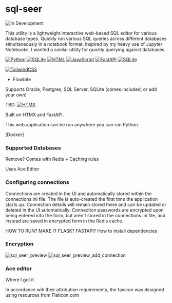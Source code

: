 # sql-seer
![In Development](https://img.shields.io/badge/status-In%20Development-yellow)

This utility is a lightweight interactive web-based SQL editor for various database types. Quickly run various SQL queries across different databases simultaneously in a notebook format. Inspired by my heavy use of Jupyter Notebooks, I wanted a similar utility for quickly querying against databases.

[![Python](https://img.shields.io/badge/Python-3776AB?logo=python&logoColor=fff)](#) [![SQLite](https://img.shields.io/badge/SQLite-%2307405e.svg?logo=sqlite&logoColor=white)](#) [![HTML](https://img.shields.io/badge/HTML-%23E34F26.svg?logo=html5&logoColor=white)](#)  [![JavaScript](https://img.shields.io/badge/JavaScript-F7DF1E?logo=javascript&logoColor=000)](#) [![FastAPI](https://img.shields.io/badge/FastAPI-009485.svg?logo=fastapi&logoColor=white)](#) [![SQLite](https://img.shields.io/badge/SQLite-%2307405e.svg?logo=sqlite&logoColor=white)](#)

[![TailwindCSS](https://img.shields.io/badge/Tailwind%20CSS-%2338B2AC.svg?logo=tailwind-css&logoColor=white)](#)

+ Flowbite

Supports Oracle, Postgres, SQL Server, SQLite (comes included, or add your own)

TBD: [![HTMX](https://img.shields.io/badge/HTMX-36C?logo=htmx&logoColor=fff)](#)



Built on HTMX and FastAPI.

This web application can be run anywhere you can run Python.

[Docker]


### Supported Databases


Remove?
Comes with Redis + Caching rules

Uses Ace Editor


### Configuring connections
Connections are created in the UI and automatically stored within the connections.ini file. The file is auto-created the first time the application starts up. Connection details will remain stored there and can be updated or deleted in the UI automatically. Connection passwords are encrypted upon being entered into the form, but aren't stored in the connections.ini file, and instead are saved in encrypted form in the Redis cache.


HOW TO RUN? MAKE IT FLASK? FASTAPI?
How to install dependencies

### Encryption

![sql_seer_preview](https://github.com/user-attachments/assets/efb6eb39-5867-4d7f-a197-d18a62252d11)
![sql_seer_preview_add_connection](https://github.com/user-attachments/assets/043947a4-2b98-4289-b623-eb2d5fda7cac)


### Ace editor
Where I got it




In accordance wih their attribution requirements, the favicon was designed using resources from Flaticon.com
 
